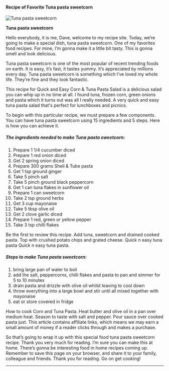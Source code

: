             

#### Recipe of Favorite Tuna pasta sweetcorn

![Tuna pasta sweetcorn](https://img-global.cpcdn.com/recipes/47632866/751x532cq70/tuna-pasta-sweetcorn-recipe-main-photo.jpg)

**Tuna pasta sweetcorn**

Hello everybody, it is me, Dave, welcome to my recipe site. Today, we’re going to make a special dish, tuna pasta sweetcorn. One of my favorites food recipes. For mine, I’m gonna make it a little bit tasty. This is gonna smell and look delicious.

Tuna pasta sweetcorn is one of the most popular of recent trending foods on earth. It is easy, it’s fast, it tastes yummy. It’s appreciated by millions every day. Tuna pasta sweetcorn is something which I’ve loved my whole life. They’re fine and they look fantastic.

This recipe for Quick and Easy Corn & Tuna Pasta Salad is a delicious salad you can whip up in no time at all. I found tuna, frozen corn, green onions and pasta which it turns out was all I really needed. A very quick and easy tuna pasta salad that's perfect for lunchboxes and picnics.

To begin with this particular recipe, we must prepare a few components. You can have tuna pasta sweetcorn using 15 ingredients and 5 steps. Here is how you can achieve it.

##### The ingredients needed to make Tuna pasta sweetcorn:

1.  Prepare 1 1/4 cucumber diced
2.  Prepare 1 red onion diced
3.  Get 2 spring onion diced
4.  Prepare 300 grams Shell & Tube pasta
5.  Get 1 tsp ground ginger
6.  Take 5 pinch salt
7.  Take 5 pinch ground black peppercorn
8.  Get 1 can tuna flakes in sunflower oil
9.  Prepare 1 can sweetcorn
10.  Take 2 tsp ground herbs
11.  Get 3 cup mayonaise
12.  Take 5 tbsp olive oil
13.  Get 2 clove garlic diced
14.  Prepare 1 red, green or yellow pepper
15.  Take 3 tsp chilli flakes

Be the first to review this recipe. Add tuna, sweetcorn and drained cooked pasta. Top with crushed potato chips and grated cheese. Quick n easy tuna pasta Quick n easy tuna pasta.

##### Steps to make Tuna pasta sweetcorn:

1.  bring large pan of water to boil
2.  add the salt, peppercorns, chilli flakes and pasta to pan and simmer for 5 to 10 minutes
3.  drain pasta and drizzle with olive oil whilst leaving to cool down
4.  throw everything into a large bowl and stir until all mixed together with mayonaise
5.  eat or store covered in fridge

How to cook Corn and Tuna Pasta. Heat butter and olive oil in a pan over medium heat. Season to taste with salt and pepper. Pour sauce over cooked pasta just. This article contains affiliate links, which means we may earn a small amount of money if a reader clicks through and makes a purchase.

So that’s going to wrap it up with this special food tuna pasta sweetcorn recipe. Thank you very much for reading. I’m sure you can make this at home. There’s gonna be interesting food in home recipes coming up. Remember to save this page on your browser, and share it to your family, colleague and friends. Thank you for reading. Go on get cooking!

* * *